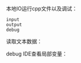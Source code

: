 本地IO运行cpp文件以及调试：

```
input
output
debug
```



读取文本数据：



















debug IDE查看局部变量：

















